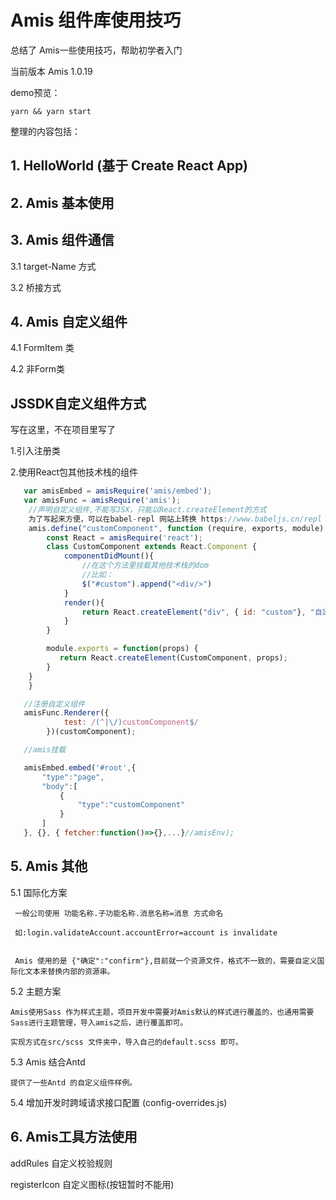 # Amis 组件库使用技巧

总结了 Amis一些使用技巧，帮助初学者入门

当前版本 Amis 1.0.19

demo预览：

```
yarn && yarn start
```

整理的内容包括：

## 1. HelloWorld (基于 Create React App)
## 2. Amis 基本使用
## 3. Amis 组件通信

 3.1 target-Name 方式

 3.2 桥接方式

## 4. Amis 自定义组件

4.1 FormItem 类

4.2 非Form类

## JSSDK自定义组件方式

   写在这里，不在项目里写了

   1.引入注册类

   2.使用React包其他技术栈的组件

```js
   var amisEmbed = amisRequire('amis/embed');
   var amisFunc = amisRequire('amis');
    //声明自定义组件,不能写JSX，只能以React.createElement的方式
    为了写起来方便，可以在babel-repl 网站上转换 https://www.babeljs.cn/repl
    amis.define("customComponent", function (require, exports, module) {
        const React = amisRequire('react');
        class CustomComponent extends React.Component {
            componentDidMount(){
                //在这个方法里挂载其他技术栈的dom
                //比如：
                $("#custom").append("<div/>")
            }
            render(){
                return React.createElement("div", { id: "custom"}, "自定义");
            }
        }

        module.exports = function(props) {
           return React.createElement(CustomComponent, props);
        }
    }
    }

   //注册自定义组件
   amisFunc.Renderer({
            test: /(^|\/)customComponent$/
        })(customComponent);

   //amis挂载

   amisEmbed.embed('#root',{
       "type":"page",
       "body":[
           {
               "type":"customComponent"
           }
       ]
   }, {}, { fetcher:function()=>{},...}//amisEnv);      


```

## 5. Amis 其他

   
 5.1 国际化方案
   
     一般公司使用 功能名称.子功能名称.消息名称=消息 方式命名
     
     如:login.validateAccount.accountError=account is invalidate

     
     Amis 使用的是 {"确定":"confirm"},目前就一个资源文件，格式不一致的，需要自定义国际化文本来替换内部的资源串。

 5.2 主题方案

    Amis使用Sass 作为样式主题，项目开发中需要对Amis默认的样式进行覆盖的，也通用需要Sass进行主题管理，导入amis之后，进行覆盖即可。
    
    实现方式在src/scss 文件夹中，导入自己的default.scss 即可。

 5.3 Amis 结合Antd

    提供了一些Antd 的自定义组件样例。
    
 5.4 增加开发时跨域请求接口配置 (config-overrides.js)

## 6. Amis工具方法使用

   addRules 自定义校验规则

   registerIcon 自定义图标(按钮暂时不能用)


    





